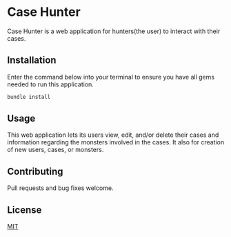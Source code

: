# Case Hunter

Case Hunter is a web application for hunters(the user) to interact with their cases.

## Installation

Enter the command below into your terminal to ensure you have all gems needed to run this application.

```bash
bundle install
```

## Usage

This web application lets its users view, edit, and/or delete their cases and information regarding the monsters involved in the cases. It also for creation of new users, cases, or monsters.

## Contributing
Pull requests and bug fixes welcome.

## License
[MIT](https://choosealicense.com/licenses/mit/)